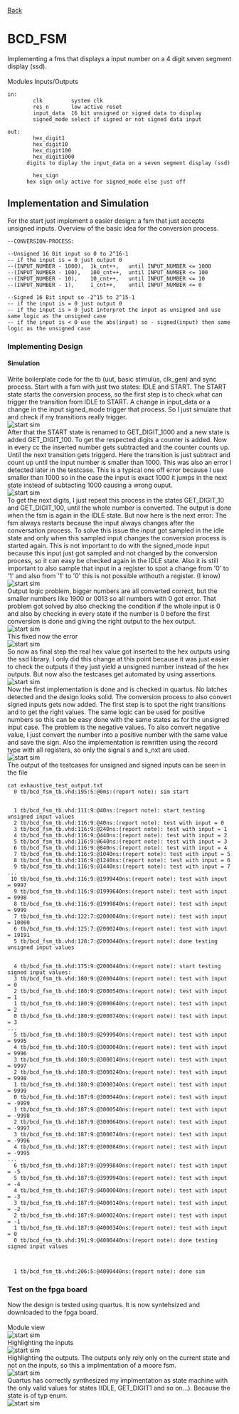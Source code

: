 [Back](../../)
# BCD_FSM
Implementing a fms that displays a input number on a 4 digit seven segment display (ssd).
<br > <br >
Modules Inputs/Outputs
```
in:
		clk         system clk
		res_n       low active reset
		input_data  16 bit unsigned or signed data to display
		signed_mode select if signed or not signed data input

out:
		hex_digit1
		hex_digit10
		hex_digit100
		hex_digit1000
      digits to diplay the input_data on a seven segment display (ssd)

		hex_sign
      hex sign only active for signed_mode else just off
```

## Implementation and Simulation
For the start just implement a easier design: a fsm that just accepts unsigned inputs.
Overview of the basic idea for the conversion process.
```
--CONVERSION-PROCESS:

--Unsigned 16 Bit input so 0 to 2^16-1
-- if the input is = 0 just output 0
--(INPUT_NUMBER - 1000),  1k_cnt++,   until INPUT_NUMBER <= 1000
--(INPUT_NUMBER - 100),   100_cnt++,  until INPUT_NUMBER <= 100
--(INPUT_NUMBER - 10),    10_cnt++,   until INPUT_NUMBER <= 10
--(INPUT_NUMBER - 1),     1_cnt++,    until INPUT_NUMBER <= 0

--Signed 16 Bit input so -2^15 to 2^15-1
-- if the input is = 0 just output 0
-- if the input is > 0 just interpret the input as unsigned and use same logic as the unsigned case
-- if the input is < 0 use the abs(input) so - signed(input) then same logic as the unsigned case
```
### Implementing Design
#### Simulation
Write boilerplate code for the tb (uut, basic stimulus, clk_gen) and sync process. Start with a fsm with just two states: IDLE and START. The START state starts the conversion process, so the first step is to check what can trigger the transition from IDLE to START. A change in input_data or a change in the input signed_mode trigger that process. So I just simulate that and check if my transitions really trigger.
<br>
![start sim ](./img/first_sim.png)
<br>
After that the START state is renamed to GET_DIGIT_1000 and a new state is added GET_DIGIT_100. To get the respected digits a counter is added. Now in every cc the inserted number gets subtracted and the counter counts up. Until the next transition gets triggerd. Here the transition is just subtract and count up until the input number is smaller than 1000. This was also an error I detected later in the testcase. This is a typical one off error because I use smaller than 1000 so in the case the input is exact 1000 it jumps in the next state instead of subtacting 1000 causing a wrong ouput.
<br>
![start sim ](./img/sim_get_first1000.png)
<br>
To get the next digits, I just repeat this process in the states GET_DIGIT_10 and GET_DIGIT_100, until the whole number is converted. The output is done when the fsm is again in the IDLE state. But now here is the next error: The fsm always restarts because the input always changes after the conversation process. To solve this issue the input got sampled in the idle state and only when this sampled input changes the conversion process is started again. This is not important to do with the signed_mode input because this input just got sampled and not changed by the conversion process, so it can easy be checked again in the IDLE state. Also it is still important to also sample that input in a register to spot a change from '0' to '1' and also from '1' to '0' this is not possible withouth a register. (I know)
<br>
![start sim ](./img/sim_start_conversation_only_if_input_changes.png)
<br>
Output logic problem, bigger numbers are all converted correct, but the smaller numbers like 1900 or 0013 so all numbers with 0 got error. That problem got solved by also checking the condition if the whole input is 0 and also by checking in every state if the number is 0 before the first conversion is done and giving the right output to the hex output.
<br>
![start sim ](./img/sim_output_logic.png)
<br>
This fixed now the error
<br>
![start sim ](./img/sim_removing_bug.png)
<br>
So now as final step the real hex value got inserted to the hex outputs using the ssd library. I only did this change at this point because it was just easier to check the outputs if they just yield a unsigned number instead of the hex outputs. But now also the testcases get automated by using assertions.
<br>
![start sim ](./img/sim_rewrite_output_to_use_to_segs.png)
<br>
Now the first implementation is done and is checked in quartus. No latches detected and the
design looks solid. The conversion process to also convert signed inputs gets now added. The first step is to spot the right transitions and to get the right values. The same logic can be used for positive numbers so this can be easy done with the same states as for the unsigned input case. The problem is the negative values. To also convert negative value, I just convert the number into a positive number with the same value and save the sign. Also the implementation is rewritten using the record type with all registers, so only the signal s and s_nxt are used.
<br>
![start sim ](./img/sim_convert_sign.png)
<br>
The output of the testcases for unsigned and signed inputs can be seen in the file
```
cat exhaustive_test_output.txt
  0 tb/bcd_fsm_tb.vhd:195:5:@0ms:(report note): sim start


  1 tb/bcd_fsm_tb.vhd:111:9:@40ns:(report note): start testing unsigned input values
  2 tb/bcd_fsm_tb.vhd:116:9:@40ns:(report note): test with input = 0
  3 tb/bcd_fsm_tb.vhd:116:9:@240ns:(report note): test with input = 1
  4 tb/bcd_fsm_tb.vhd:116:9:@440ns:(report note): test with input = 2
  5 tb/bcd_fsm_tb.vhd:116:9:@640ns:(report note): test with input = 3
  6 tb/bcd_fsm_tb.vhd:116:9:@840ns:(report note): test with input = 4
  7 tb/bcd_fsm_tb.vhd:116:9:@1040ns:(report note): test with input = 5
  8 tb/bcd_fsm_tb.vhd:116:9:@1240ns:(report note): test with input = 6
  9 tb/bcd_fsm_tb.vhd:116:9:@1440ns:(report note): test with input = 7
...
 10 tb/bcd_fsm_tb.vhd:116:9:@1999440ns:(report note): test with input = 9997
  9 tb/bcd_fsm_tb.vhd:116:9:@1999640ns:(report note): test with input = 9998
  8 tb/bcd_fsm_tb.vhd:116:9:@1999840ns:(report note): test with input = 9999
  7 tb/bcd_fsm_tb.vhd:122:7:@2000040ns:(report note): test with input = 10000
  6 tb/bcd_fsm_tb.vhd:125:7:@2000240ns:(report note): test with input = 19191
  5 tb/bcd_fsm_tb.vhd:128:7:@2000440ns:(report note): done testing unsigned input values


  4 tb/bcd_fsm_tb.vhd:175:9:@2000440ns:(report note): start testing signed input values:
  3 tb/bcd_fsm_tb.vhd:180:9:@2000440ns:(report note): test with input = 0
  2 tb/bcd_fsm_tb.vhd:180:9:@2000540ns:(report note): test with input = 1
  1 tb/bcd_fsm_tb.vhd:180:9:@2000640ns:(report note): test with input = 2
  0 tb/bcd_fsm_tb.vhd:180:9:@2000740ns:(report note): test with input = 3
...
  5 tb/bcd_fsm_tb.vhd:180:9:@2999940ns:(report note): test with input = 9995
  4 tb/bcd_fsm_tb.vhd:180:9:@3000040ns:(report note): test with input = 9996
  3 tb/bcd_fsm_tb.vhd:180:9:@3000140ns:(report note): test with input = 9997
  2 tb/bcd_fsm_tb.vhd:180:9:@3000240ns:(report note): test with input = 9998
  1 tb/bcd_fsm_tb.vhd:180:9:@3000340ns:(report note): test with input = 9999
  0 tb/bcd_fsm_tb.vhd:187:9:@3000440ns:(report note): test with input = -9999
  1 tb/bcd_fsm_tb.vhd:187:9:@3000540ns:(report note): test with input = -9998
  2 tb/bcd_fsm_tb.vhd:187:9:@3000640ns:(report note): test with input = -9997
  3 tb/bcd_fsm_tb.vhd:187:9:@3000740ns:(report note): test with input = -9996
  4 tb/bcd_fsm_tb.vhd:187:9:@3000840ns:(report note): test with input = -9995
...
  6 tb/bcd_fsm_tb.vhd:187:9:@3999840ns:(report note): test with input = -5
  5 tb/bcd_fsm_tb.vhd:187:9:@3999940ns:(report note): test with input = -4
  4 tb/bcd_fsm_tb.vhd:187:9:@4000040ns:(report note): test with input = -3
  3 tb/bcd_fsm_tb.vhd:187:9:@4000140ns:(report note): test with input = -2
  2 tb/bcd_fsm_tb.vhd:187:9:@4000240ns:(report note): test with input = -1
  1 tb/bcd_fsm_tb.vhd:187:9:@4000340ns:(report note): test with input = 0
  0 tb/bcd_fsm_tb.vhd:191:9:@4000440ns:(report note): done testing signed input values



  1 tb/bcd_fsm_tb.vhd:206:5:@4000440ns:(report note): done sim

```

### Test on the fpga board
Now the design is tested using quartus. It is now syntehsized and downloaded to the fpga board.
<br> <br>
Module view
<br>
![start sim ](./img/test_rtl_view1.png)
<br>
Highlighting the inputs
<br>
![start sim ](./img/test_rtl_view_inputs.png)
<br>
Highlighting the outputs. The outputs only rely only on the current state and not on the inputs, so this a implmentation of a moore fsm.
<br>
![start sim ](./img/test_rtl_view_outputs.png)
<br>
Quartus has correctly synthesized my implmentation as state machine with the only valid values for states (IDLE, GET_DIGIT1 and so on...). Because the state is of typ enum.
<br>
![start sim ](./img/test_rtl_state_machine.png)
<br>
